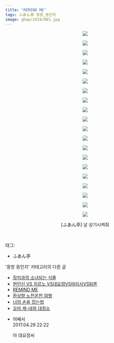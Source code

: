 ```yaml
---
title: "REMIND ME"
tags: ふあん亭 동방_동인지
image: ghap/2419/001.jpg
---
```

<div class="article">
<p style="text-align: center; clear: none; float: none;"><img src="{{ site.nasurl }}/ghap/2419/001.jpg"/></p>
<p style="text-align: center; clear: none; float: none;"><img src="{{ site.nasurl }}/ghap/2419/002.jpg"/></p>
<p style="text-align: center; clear: none; float: none;"><img src="{{ site.nasurl }}/ghap/2419/003.jpg"/></p>
<p style="text-align: center; clear: none; float: none;"><img src="{{ site.nasurl }}/ghap/2419/004.jpg"/></p>
<p style="text-align: center; clear: none; float: none;"><img src="{{ site.nasurl }}/ghap/2419/005.jpg"/></p>
<p style="text-align: center; clear: none; float: none;"><img src="{{ site.nasurl }}/ghap/2419/006.jpg"/></p>
<p style="text-align: center; clear: none; float: none;"><img src="{{ site.nasurl }}/ghap/2419/007.jpg"/></p>
<p style="text-align: center; clear: none; float: none;"><img src="{{ site.nasurl }}/ghap/2419/008.jpg"/></p>
<p style="text-align: center; clear: none; float: none;"><img src="{{ site.nasurl }}/ghap/2419/009.jpg"/></p>
<p style="text-align: center; clear: none; float: none;"><img src="{{ site.nasurl }}/ghap/2419/010.jpg"/></p>
<p style="text-align: center; clear: none; float: none;"><img src="{{ site.nasurl }}/ghap/2419/011.jpg"/></p>
<p style="text-align: center; clear: none; float: none;"><img src="{{ site.nasurl }}/ghap/2419/012.jpg"/></p>
<p style="text-align: center; clear: none; float: none;"><img src="{{ site.nasurl }}/ghap/2419/013.jpg"/></p>
<p style="text-align: center; clear: none; float: none;"><img src="{{ site.nasurl }}/ghap/2419/014.jpg"/></p>
<p style="text-align: center; clear: none; float: none;"><img src="{{ site.nasurl }}/ghap/2419/015.jpg"/></p>
<p style="text-align: center; clear: none; float: none;"><img src="{{ site.nasurl }}/ghap/2419/016.jpg"/></p>
<p style="text-align: center; clear: none; float: none;"><img src="{{ site.nasurl }}/ghap/2419/017.jpg"/></p>
<p style="text-align: center; clear: none; float: none;"><img src="{{ site.nasurl }}/ghap/2419/018.jpg"/></p>
<p style="text-align: center; clear: none; float: none;"><img src="{{ site.nasurl }}/ghap/2419/019.jpg"/></p>
<p style="text-align: center; clear: none; float: none;"><img src="{{ site.nasurl }}/ghap/2419/020.jpg"/></p>
<p style="text-align: center; clear: none; float: none;">[ふあん亭] 날 상기시켜줘</p>
<p><br/></p>
</div><div class="tagTrail">
<p>태그: </p>
<ul>
<li>ふあん亭</li>
</ul>
</div><div class="another">
<p>'동방 동인지' 카테고리의 다른 글</p>
<ul>
<li><a href="/2016-10-03-ghap_2421">장미과의 소녀되는 식물</a></li>
<li><a href="/2016-10-03-ghap_2420">현인신 VS 치르노 VS대요정VS마리사VS탐폰</a></li>
<li><a href="/2016-10-03-ghap_2419">REMIND ME</a></li>
<li><a href="/2016-10-03-ghap_2417">환상향 노천온천 여행</a></li>
<li><a href="/2016-10-03-ghap_2416">너의 손을 잡는법</a></li>
<li><a href="/2016-10-03-ghap_2415">꼬마 케-네와 대청소</a></li>
</ul>
</div><div class="cb_module cb_fluid">
<div class="cb_wrt cb_profile">
<div class="comment">
<ul>
<li class="cb_thumb_off" id="comment14977398">
<div class="cb_comment_area">
<div class="cb_info_area">
<div class="cb_section">
<span class="cb_nick_name">어째서</span>
</div>
<div class="cb_section">
<span class="cb_date">2017.04.29 22:22 </span>
</div>
</div>
<div class="cb_dsc_comment">
<p class="cb_dsc">
											아 대요정씨
										</p>
</div>
</div></li>
</ul>
</div>
</div><!-- commentList close -->
</div>